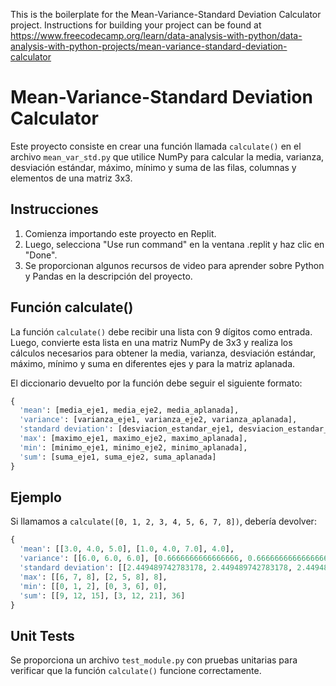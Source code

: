 This is the boilerplate for the Mean-Variance-Standard Deviation Calculator project. Instructions for building your project can be found at https://www.freecodecamp.org/learn/data-analysis-with-python/data-analysis-with-python-projects/mean-variance-standard-deviation-calculator


# Mean-Variance-Standard Deviation Calculator

Este proyecto consiste en crear una función llamada `calculate()` en el archivo `mean_var_std.py` que utilice NumPy para calcular la media, varianza, desviación estándar, máximo, mínimo y suma de las filas, columnas y elementos de una matriz 3x3.

## Instrucciones

1. Comienza importando este proyecto en Replit.
2. Luego, selecciona "Use run command" en la ventana .replit y haz clic en "Done".
3. Se proporcionan algunos recursos de video para aprender sobre Python y Pandas en la descripción del proyecto.

## Función calculate()

La función `calculate()` debe recibir una lista con 9 dígitos como entrada. Luego, convierte esta lista en una matriz NumPy de 3x3 y realiza los cálculos necesarios para obtener la media, varianza, desviación estándar, máximo, mínimo y suma en diferentes ejes y para la matriz aplanada.

El diccionario devuelto por la función debe seguir el siguiente formato:

```python
{
  'mean': [media_eje1, media_eje2, media_aplanada],
  'variance': [varianza_eje1, varianza_eje2, varianza_aplanada],
  'standard deviation': [desviacion_estandar_eje1, desviacion_estandar_eje2, desviacion_estandar_aplanada],
  'max': [maximo_eje1, maximo_eje2, maximo_aplanada],
  'min': [minimo_eje1, minimo_eje2, minimo_aplanada],
  'sum': [suma_eje1, suma_eje2, suma_aplanada]
}
```

## Ejemplo

Si llamamos a `calculate([0, 1, 2, 3, 4, 5, 6, 7, 8])`, debería devolver:

```python
{
  'mean': [[3.0, 4.0, 5.0], [1.0, 4.0, 7.0], 4.0],
  'variance': [[6.0, 6.0, 6.0], [0.6666666666666666, 0.6666666666666666, 0.6666666666666666], 6.666666666666667],
  'standard deviation': [[2.449489742783178, 2.449489742783178, 2.449489742783178], [0.816496580927726, 0.816496580927726, 0.816496580927726], 2.581988897471611],
  'max': [[6, 7, 8], [2, 5, 8], 8],
  'min': [[0, 1, 2], [0, 3, 6], 0],
  'sum': [[9, 12, 15], [3, 12, 21], 36]
}
```

## Unit Tests

Se proporciona un archivo `test_module.py` con pruebas unitarias para verificar que la función `calculate()` funcione correctamente.